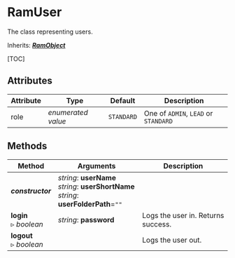 # RamUser

The class representing users.

Inherits: [***RamObject***](ram_object.md)

[TOC]

## Attributes

| Attribute | Type | Default | Description |
| --- | --- | --- | --- |
| role | *enumerated value* | `STANDARD` | One of `ADMIN`, `LEAD` or `STANDARD` |

## Methods

| Method | Arguments | Description |
| --- | --- | --- |
| ***constructor*** | *string*: **userName**<br />*string*: **userShortName**<br />*string*: **userFolderPath**=`""` | |
| **login**<br />▹ *boolean* | *string*: **password** | Logs the user in. Returns success. |
| **logout**<br />▹ *boolean* |  | Logs the user out. |